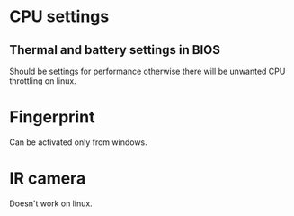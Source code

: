 # CPU settings 

## Thermal and battery settings in BIOS

Should be settings for performance otherwise there will be unwanted CPU throttling on linux.

# Fingerprint

Can be activated only from windows.

# IR camera

Doesn't work on linux.